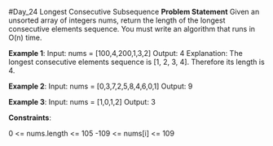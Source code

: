 #Day_24 Longest Consecutive Subsequence
**Problem Statement**
Given an unsorted array of integers nums, return the length of the longest consecutive elements sequence.
You must write an algorithm that runs in O(n) time.


**Example 1**:
Input: nums = [100,4,200,1,3,2]
Output: 4
Explanation: The longest consecutive elements sequence is [1, 2, 3, 4]. Therefore its length is 4.

**Example 2**:
Input: nums = [0,3,7,2,5,8,4,6,0,1]
Output: 9

**Example 3**:
Input: nums = [1,0,1,2]
Output: 3
 

**Constraints**:

0 <= nums.length <= 105
-109 <= nums[i] <= 109